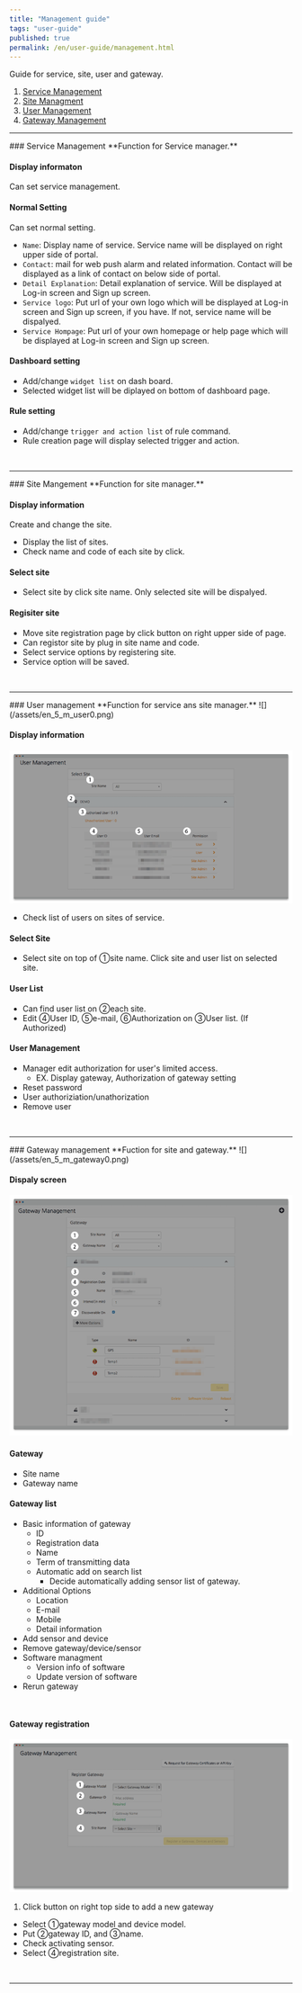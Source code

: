 ```yaml
---
title: "Management guide"
tags: "user-guide"
published: true
permalink: /en/user-guide/management.html
---
```


Guide for service, site, user and gateway.  

1. [Service Management](#id-service-management)
2. [Site Managment](#id-site-management)
3. [User Management](#id-user-management)
4. [Gateway Management](#id-gateway-management)

---
<div id='id-service-management'></div>
### Service Management
**Function for Service manager.**

#### Display informaton 
Can set service management.

#### Normal Setting
Can set normal setting.

* `Name`: Display name of service. Service name will be displayed on right upper side of portal.
* `Contact`: mail for web push alarm and related information. Contact will be displayed as a link of contact on below side of portal.
* `Detail Explanation`: Detail explanation of service. Will be displayed at Log-in screen and Sign up screen.
* `Service logo`: Put url of your own logo which will be displayed at Log-in screen and Sign up screen, if you have. If not, service name will be dispalyed.
* `Service Hompage`: Put url of your own homepage or help page which will be displayed at Log-in screen and Sign up screen.

#### Dashboard setting
* Add/change `widget list` on dash board.
* Selected widget list will be diplayed on bottom of dashboard page.  

#### Rule setting
* Add/change `trigger and action list` of rule command.
* Rule creation page will display selected trigger and action.  
<br>

---
<div id='id-site-management'></div>
### Site Mangement
**Function for site manager.**

#### Display information 
Create and change the site.

* Display the list of sites.  
* Check name and code of each site by click.

#### Select site
* Select site by click site name. Only selected site will be dispalyed.

#### Regisiter site  
* Move site registration page by click <i class="fa fa-plus-circle"></i> button on right upper side of page.
* Can registor site by plug in site name and code.  
* Select service options by registering site.  
* Service option will be saved. 

<br>

---
<div id='id-user-management'></div>
### User management
**Function for service ans site manager.**
![](/assets/en_5_m_user0.png)

#### Display information
![](/assets/en_5_user_m.png)

* Check list of users on sites of service. 

#### Select Site
* Select site on top  of ①site name. Click site and user list on selected site.  

#### User List
* Can find user list on ②each site.
* Edit ④User ID, ⑤e-mail, ⑥Authorization on ③User list. (If Authorized)  

#### User Management
* Manager edit authorization for user's limited access.  
  -  EX. Display gateway, Authorization of gateway setting 
* Reset password
* User authoriziation/unathorization
* Remove user

<br>

---
<div id='id-gateway-management'></div>
### Gateway management
**Fuction for site and gateway.**
![](/assets/en_5_m_gateway0.png)

#### Dispaly screen
![](/assets/en_5_m_gateway.png)

#### Gateway
* Site name
* Gateway name

#### Gateway list
* Basic information of gateway 
  - ID
  - Registration data
  - Name
  - Term of transmitting data 
  - Automatic add on search list 
    - Decide automatically adding sensor list of gateway.  
* Additional Options
  - Location
  - E-mail
  - Mobile
  - Detail information
* Add sensor and device 
* Remove gateway/device/sensor 
* Software managment  
  - Version info of software
  - Update version of software
* Rerun gateway

<br>

#### Gateway registration 
![](/assets/en_5_m_gateway2.png)

1. Click <i class="fa fa-plus-circle"></i> button on right top side to add a new gateway
* Select ①gateway  model and device model.
* Put ②gateway ID, and ③name.
* Check activating sensor.
* Select ④registration site.

<br>

---

<div class='scrolltop'>
    <div class='scroll icon'><i class="fa fa-arrow-circle-up"></i></div>
</div>

<!---
1. Service management
* Site management
* User management
* Gateway management 
* Tag Mangement
* Rule Management
-->
